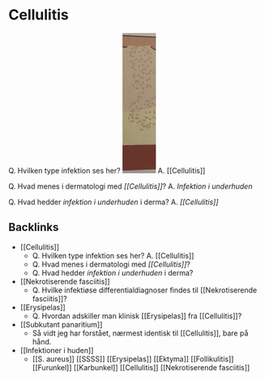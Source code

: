 # Cellulitis
Q. Hvilken type infektion ses her?
![](BearImages/4D169F46-B385-4BBE-A50A-AFA08A22B07E-43570-0000515BB169508A/A16BCF4D-51DE-438E-B810-7E590C6CE051.png)
A. [[Cellulitis]]

Q. Hvad menes i dermatologi med *[[Cellulitis]]*? 
A. *Infektion i underhuden*

Q. Hvad hedder *infektion i underhuden* i derma? 
A. *[[Cellulitis]]* 

## Backlinks
* [[Cellulitis]]
	* Q. Hvilken type infektion ses her?
A. [[Cellulitis]]
	* Q. Hvad menes i dermatologi med *[[Cellulitis]]*? 
	* Q. Hvad hedder *infektion i underhuden* i derma? 
* [[Nekrotiserende fasciitis]]
	* Q. Hvilke infektiøse differentialdiagnoser findes til [[Nekrotiserende fasciitis]]?
* [[Erysipelas]]
	* Q. Hvordan adskiller man klinisk [[Erysipelas]] fra [[Cellulitis]]?
* [[Subkutant panaritium]]
	* Så vidt jeg har forstået, nærmest identisk til [[Cellulitis]], bare på hånd.
* [[Infektioner i huden]]
	* [[S. aureus]]
	[[SSSS]]
	[[Erysipelas]]
	[[Ektyma]]
	[[Follikulitis]]
		[[Furunkel]]
			[[Karbunkel]]
	[[Cellulitis]]
	[[Nekrotiserende fasciitis]]

<!-- #anki/tag/med/Derma #anki/deck/Medicine #anki/tag/med/Infectious -->

<!-- {BearID:8D821869-32AF-4323-8932-FE00921C570A-71605-00009B02C0395D7C} -->
